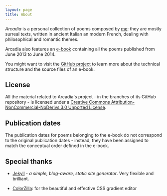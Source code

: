 ```yaml
---
layout: page
title: About
---
```



*Arcadia* is a personal collection of poems composed by [me](http://gianlucacosta.info/about): they are mostly surreal texts, written in ancient Italian an modern French, dealing with philosophical and romantic themes.

Arcadia also features an [e-book]({{site.baseurl}}/e-book) containing all the poems published from June 2013 to June 2014.


You might want to visit the [GitHub project](https://github.com/giancosta86/Arcadia) to learn more about the technical structure and the source files of an e-book.


## License

All the material related to Arcadia's project - in the branches of its GitHub repository - is licensed under a [Creative Commons Attribution-NonCommercial-NoDerivs 3.0 Unported License](https://creativecommons.org/licenses/by-nc-nd/3.0/).


## Publication dates

The publication dates for poems belonging to the e-book do not correspond to the original publication dates - instead, they have been assigned to match the conceptual order defined in the e-book.


## Special thanks

* [Jekyll](https://jekyllrb.com/) - *a simple, blog-aware, static site generator*. Very flexible and brilliant.

* [ColorZilla](http://www.colorzilla.com/gradient-editor/): for the beautiful and effective CSS gradient editor

